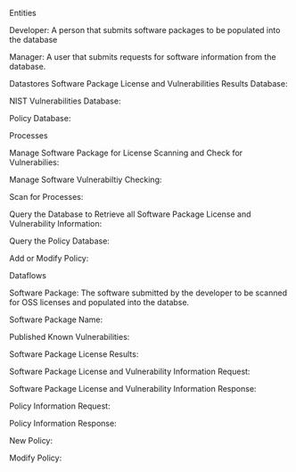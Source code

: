 Entities

Developer: A person that submits software packages to be populated into the database

Manager: A user that submits requests for software information from the database.

Datastores
Software Package License and Vulnerabilities Results Database:

NIST Vulnerabilities Database:

Policy Database:


Processes

Manage Software Package for License Scanning and Check for Vulnerabilies:

Manage Software Vulnerabiltiy Checking:

Scan for Processes:

Query the Database to Retrieve all Software Package License and Vulnerability Information:

Query the Policy Database:

Add or Modify Policy:


Dataflows

Software Package: The software submitted by the developer to be scanned for OSS licenses and populated into the databse.

Software Package Name:

Published Known Vulnerabilities:

Software Package License Results:

Software Package License and Vulnerability Information Request:

Software Package License and Vulnerability Information Response:

Policy Information Request:

Policy Information Response:

New Policy:

Modify Policy:
